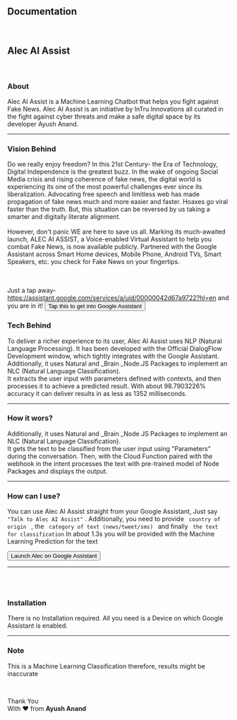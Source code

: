 <h2> Documentation </h2> <br/>
<h2> Alec AI Assist </h2>
<br/>
<h3 >About</h3>
<p >Alec AI Assist is a Machine Learning Chatbot that helps you fight against Fake News. Alec AI Assist is an initiative by InTru Innovations all curated in the fight against cyber threats and make a safe digital space by its developer Ayush Anand.
<hr>
<h3  >Vision Behind</h3>
<p  > Do we really enjoy freedom? In this 21st Century- the Era of Technology, Digital Independence is the greatest buzz. In the wake of ongoing Social Media crisis and rising coherence of fake news, the digital world is experiencing its one of the most powerful challenges ever since its liberalization. Advocating free speech and limitless web has made propagation of fake news much and more easier and faster. Hoaxes go viral faster than the truth. But, this situation can be reversed by us taking a smarter and digitally literate alignment.
<br/><br/>However, don't panic WE are here to save us all. Marking its much-awaited launch, ALEC AI ASSIST, a Voice-enabled Virtual Assistant to help you combat Fake News, is now available publicly. Partnered with the Google Assistant across Smart Home devices, Mobile Phone, Android TVs, Smart Speakers, etc. you check for Fake News on your fingertips.

<br/><br/>Just a tap away- <a href="https://assistant.google.com/services/a/uid/00000042d67a9722?hl=en">https://assistant.google.com/services/a/uid/00000042d67a9722?hl=en</a> and you are in it!
<button onclick="javascript: window.location.href='https://assistant.google.com/services/a/uid/00000042d67a9722?hl=en' " class="btn btn-info">Tap this to get into Google Assistant</button>
<h3  >Tech Behind</h3>
<p  >To deliver a richer experience to its user, Alec AI Assist uses NLP (Natural Language Processing). It has been developed with the Official DialogFlow Development window, which tightly integrates with the Google Assistant. Additionally, it uses Natural and _Brain _Node.JS Packages to implement an NLC (Natural Language Classification).<br/>
It extracts the user input with parameters defined with contexts, and then processes it to achieve a predicted result. With about 98.7903226% accuracy it can deliver results in as less as 1352 milliseconds.
<hr>
<h3  >How it wors?</h3>
<p  >
Additionally, it uses Natural and _Brain _Node JS Packages to implement an NLC (Natural Language Classification). <br/>
It gets the text to be classified from the user input using "Parameters" during the conversation. Then, with the Cloud Function paired with the webhook in the intent processes the text with pre-trained model of Node Packages and displays the output.
</p>
<hr>
<h3  > How can I use? </h3>
<p  > You can use Alec AI Assist straight from your Google Assistant, Just say <code>"Talk to Alec AI Assist"</code> . Additionally, you need to provide <code> country of origin </code> , the <code> category of text (news/tweet/sms) </code> and finally <code> the text for classification</code>
In about 1.3s you will be provided with the Machine Learning Prediction for the text </p>

<button onclick="window.location.href='https://assistant.google.com/services/a/uid/00000042d67a9722?hl=en' " class="btn btn-primary">Launch Alec on Google Assistant </button>
<hr>        
<br/><br/>
<h3  > Installation </h3>
<p'> There is no Installation required. All you need is a Device on which Google Assistant is enabled.</p>

<hr>        
<h3  > Note </h3>
<p class='text-danger info'> This is a Machine Learning Classification therefore, results might be inaccurate </p>
<br/>
<p  >


Thank You <br/>
With &hearts; from <b>Ayush Anand</b>
		</p>